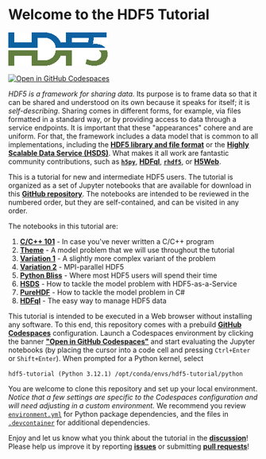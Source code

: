 # Welcome to the HDF5 Tutorial

<img src="img/HDF5.png" alt="HDF5 logo" title="HDF5 logo" />

[![Open in GitHub Codespaces](https://github.com/codespaces/badge.svg)](https://codespaces.new/HDFGroup/hdf5-tutorial)

*HDF5 is a framework for sharing data.* Its purpose is to frame data so that it can be shared and understood on its own because it speaks for itself; it is *self-describing*. Sharing comes in different forms, for example, via files formatted in a standard way, or by providing access to data through a service endpoints. It is important that these "appearances" cohere and are uniform. For that, the framework includes a data model that is common to all implementations, including the __[HDF5 library and file format](https://github.com/HDFGroup/hdf5)__ or the __[Highly Scalable Data Service (HSDS)](https://github.com/HDFGroup/hsds)__. What makes it all work are fantastic community contributions, such as __[`h5py`](https://www.h5py.org/)__, __[HDFql](https://www.hdfql.com/)__, __[`rhdf5`](https://bioconductor.org/packages/release/bioc/html/rhdf5.html)__, or __[H5Web](https://h5web.panosc.eu/)__.

This is a tutorial for new and intermediate HDF5 users. The tutorial is
organized as a set of Jupyter notebooks that are available for download
in this __[GitHub repository](https://github.com/HDFGroup/hdf5-tutorial/)__. The notebooks are intended to be reviewed in the numbered order, but they are self-contained, and can be visited in any order.

The notebooks in this tutorial are:

1. __[C/C++ 101](./00-CPP-101.ipynb)__ - In case you've never written a C/C++ program
2. __[Theme](./01-Theme.ipynb)__ - A model problem that we will use throughout the tutorial
3. __[Variation 1](./02-Variation1.ipynb)__ - A slightly more complex variant of the problem
4. __[Variation 2](./03-Variation2.ipynb)__ - MPI-parallel HDF5
5. __[Python Bliss](./04-Python-Bliss.ipynb)__ - Where most HDF5 users will spend their time
6. __[HSDS](./05-HSDS.ipynb)__ - How to tackle the model problem with HDF5-as-a-Service
7. __[PureHDF](./10-PureHDF.ipynb)__ - How to tackle the model problem in C#
8. __[HDFql](./11-HDFql.ipynb)__ - The easy way to manage HDF5 data

This tutorial is intended to be executed in a Web browser without installing any software. To this end, this repository comes with a prebuild __[GitHub Codespaces](https://github.com/features/codespaces)__ configuration. Launch a Codespaces environment by clicking the banner __["Open in GitHub Codespaces"](https://codespaces.new/HDFGroup/hdf5-tutorial)__ and start evaluating the Jupyter notebooks (by placing the cursor into a code cell and pressing `Ctrl+Enter` or `Shift+Enter`). When prompted for a Python kernel, select
```
hdf5-tutorial (Python 3.12.1) /opt/conda/envs/hdf5-tutorial/python
```

You are welcome to clone this repository and set up your local environment. *Notice that a few settings are specific to the Codespaces configuration and will need adjusting in a custom environment.* We recommend you review [`environment.yml`](./environment.yml) for Python package dependencies, and the files in [`.devcontainer`](./.devcontainer) for additional dependencies.

Enjoy and let us know what you think about the tutorial in the __[discussion](https://forum.hdfgroup.org/)__! Please help us improve it by reporting __[issues](https://github.com/HDFGroup/hdf5-tutorial/issues)__ or submitting __[pull requests](https://github.com/HDFGroup/hdf5-tutorial/pulls)__!
